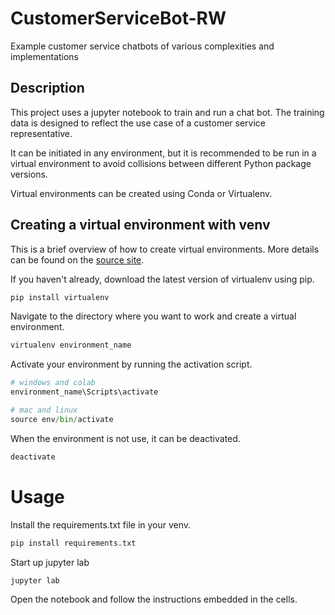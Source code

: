 # CustomerServiceBot-RW
Example customer service chatbots of various complexities and implementations

## Description

This project uses a jupyter notebook to train and run a chat bot. The training data is designed to reflect the use case of a customer service representative. 

It can be initiated in any environment, but it is recommended to be run in a virtual environment to avoid collisions between different Python package versions.

Virtual environments can be created using Conda or Virtualenv.

## Creating a virtual environment with venv

This is a brief overview of how to create virtual environments. More details can be found on the [source site](https://packaging.python.org/guides/installing-using-pip-and-virtual-environments/#:~:text=To%20create%20a%20virtual%20environment,virtualenv%20in%20the%20below%20commands.&text=The%20second%20argument%20is%20the,project%20and%20call%20it%20env%20.).

If you haven't already, download the latest version of virtualenv using pip.

```python
pip install virtualenv
```

Navigate to the directory where you want to work and create a virtual environment.

```python
virtualenv environment_name
```

Activate your environment by running the activation script.

```python
# windows and colab
environment_name\Scripts\activate

# mac and linux
source env/bin/activate
```

When the environment is not use, it can be deactivated.

```python
deactivate
```

# Usage
Install the requirements.txt file in your venv.

```python
pip install requirements.txt
```

Start up jupyter lab

```python
jupyter lab
```

Open the notebook and follow the instructions embedded in the cells. 
